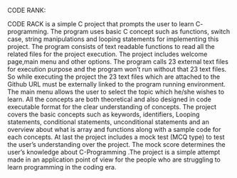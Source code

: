 CODE RANK:

CODE RACK is a simple C project that prompts the user to learn C- programming.  The program uses basic C concept such as functions, switch case, string manipulations and looping statements for implementing this project. The program consists of text readable functions to read all the related files for the project execution. 
                    The project includes welcome page,main menu and other options. The program calls 23 external text files for execution purpose and the program won’t run without that 23 text files. So while executing the project the 23 text files which are attached to the Github URL must be externally linked to the program running environment. 
The main menu allows the user to select the topic which he/she wishes to learn. All the concepts are both theoretical and also designed in code executable format for the clear understanding of concepts. 
The project covers the basic concepts such as keywords, identifiers, Looping statements, conditional statements, unconditional statements and an overview about what is array and functions along with a sample code for each concepts. 
At last the project includes a mock test (MCQ type) to test the user’s understanding over the project. The mock score determines the user’s knowledge about C-Programming .The project is a simple attempt made in an application point of view for the people who are struggling to learn programming in the coding era.
